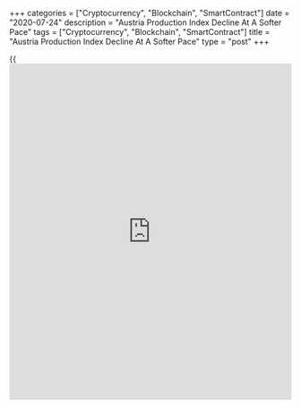 +++
categories = ["Cryptocurrency", "Blockchain", "SmartContract"]
date = "2020-07-24"
description = "Austria Production Index Decline At A Softer Pace"
tags = ["Cryptocurrency", "Blockchain", "SmartContract"]
title = "Austria Production Index Decline At A Softer Pace"
type = "post"
+++

{{<iframe id="large-banner" src="https://www.bounty.group/#slide=10.0" width="100%" height="600" scrolling="no" style="border: 0px solid rgb(216, 221, 230); border-radius: 3px;">}}

Austria's production index declined at a softer pace in May, amid a fall
in both industrial production and construction output, data from
Statistics Austria showed on Friday.

The production index decreased 13.5 percent year-on-year in May,
following a 21.3 percent fall in April.

Industrial production fell 15.0 percent annually in May, and
construction output decreased 8.5 percent.

On a month-on-month basis, the production index grew 9.2 percent in May,
after a 14.8 percent fall in the prior month.

On a monthly basis, industrial production fell 15.4 percent in May and
construction output declined 13.1 percent.

For comments and feedback [contact](https://www.playgroundfx.com/contact/): editorial@rtt[news](https://www.letsplayfx.com/blog/forex-news-website/).com

[Economic News][1]

 **What parts of the world are seeing the best (and worst) economic
performances lately? Click[here][2] to check out our [Econ Scorecard][2]
and find out! See up-to-the-moment [ranking](https://www.playgroundfx.com/blog/crypto-exchange-ranking/)s for the best and worst
performers in [GDP][3], [unemployment rate][4], [inflation][5] and much
more.**

   1. www.rtt[news](https://www.letsplayfx.com/blog/forex-news-website/).com/Content/EconomicNews.aspx
   2. www.rtt[news](https://www.letsplayfx.com/blog/forex-news-website/).com/economic-scorecard/world-rank/retail-sales/highest-performance.aspx
   3. www.rtt[news](https://www.letsplayfx.com/blog/forex-news-website/).com/economic-scorecard/world-rank/GDP/highest-performance.aspx
   4. www.rtt[news](https://www.letsplayfx.com/blog/forex-news-website/).com/economic-scorecard/world-rank/unemployment-rate/lowest-performance.aspx
   5. www.rtt[news](https://www.letsplayfx.com/blog/forex-news-website/).com/economic-scorecard/world-rank/CPI/highest-performance.aspx